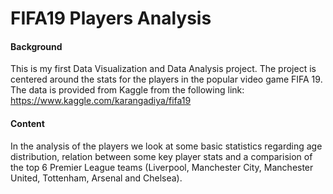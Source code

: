 # FIFA19 Players Analysis

#### Background
This is my first Data Visualization and Data Analysis project.
The project is centered around the stats for the players in the popular video game FIFA 19. The data is provided from Kaggle from the following link:
https://www.kaggle.com/karangadiya/fifa19

#### Content
In the analysis of the players we look at some basic statistics regarding age distribution, relation between some key player stats and a comparision of the top 6 Premier League teams (Liverpool, Manchester City, Manchester United, Tottenham, Arsenal and Chelsea).
